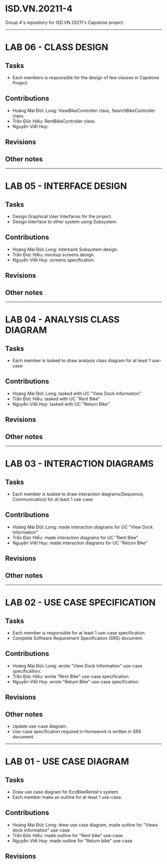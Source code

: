# ISD.VN.20211-4
Group 4's repository for ISD.VN.20211's Capstone project.

---
# LAB 06 - CLASS DESIGN
## Tasks
- Each members is responsible for the design of few classes in Capstone Project.
## Contributions
- Hoàng Mai Đức Long: ViewBikeController class, SearchBikeController class.
- Trần Đức Hiếu: RentBikeController class.
- Nguyễn Viết Huy:
## Revisions
## Other notes

---
# LAB 05 - INTERFACE DESIGN
## Tasks
- Design Graphical User Interfaces for the project.
- Design Interface to other system using Subsystem.
## Contributions
- Hoàng Mai Đức Long: Interbank Subsystem design.
- Trần Đức Hiếu: mockup screens design.
- Nguyễn Viết Huy: screens specification.
## Revisions
## Other notes

---
# LAB 04 - ANALYSIS CLASS DIAGRAM
## Tasks
- Each member is tasked to draw analysis class diagram for at least 1 use-case
## Contributions
- Hoàng Mai Đức Long: tasked with UC "View Dock Information"
- Trần Đức Hiếu: tasked with UC "Rent Bike"
- Nguyễn Viết Huy: tasked with UC "Return Bike"
## Revisions
## Other notes

---
# LAB 03 - INTERACTION DIAGRAMS
## Tasks
- Each member is tasked to draw interaction diagrams(Sequence, Communication) for at least 1 use-case
## Contributions
- Hoàng Mai Đức Long: made interaction diagrams for UC "View Dock Information"
- Trần Đức Hiếu: made interaction diagrams for UC "Rent Bike"
- Nguyẽn Viết Huy: made interaciton diagrams for UC "Return Bike"
## Revisions
## Other notes

---
# LAB 02 - USE CASE SPECIFICATION
## Tasks
- Each member is responsible for at least 1 use-case specification.
- Complete Software Requirement Specification (SRS) document.
## Contributions
- Hoàng Mai Đức Long: wrote "View Dock Information" use-case specificaition.
- Trần Đức Hiếu: wrote "Rent Bike" use-case specification.
- Nguyễn Viết Huy: wrote "Return Bike" use-case specification.
## Revisions
## Other notes
- Update use-case diagram.
- Use-case specification required in Homework is written in SRS document.
---
# LAB 01 - USE CASE DIAGRAM
## Tasks
- Draw use case diagram for EcoBikeRental's system.
- Each member make an outline for at least 1 use-case. 
## Contributions
- Hoàng Mai Đức Long: drew use case diagram, made outline for "Views dock information" use-case.
- Trần Đức Hiếu: made outline for "Rent bike" use-case.
- Nguyễn Viết Huy: made outline for "Return bike" use-case.
## Revisions

